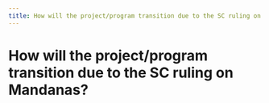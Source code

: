 ```yaml
---
title: How will the project/program transition due to the SC ruling on Mandanas?
---
```


# How will the project/program transition due to the SC ruling on Mandanas?
